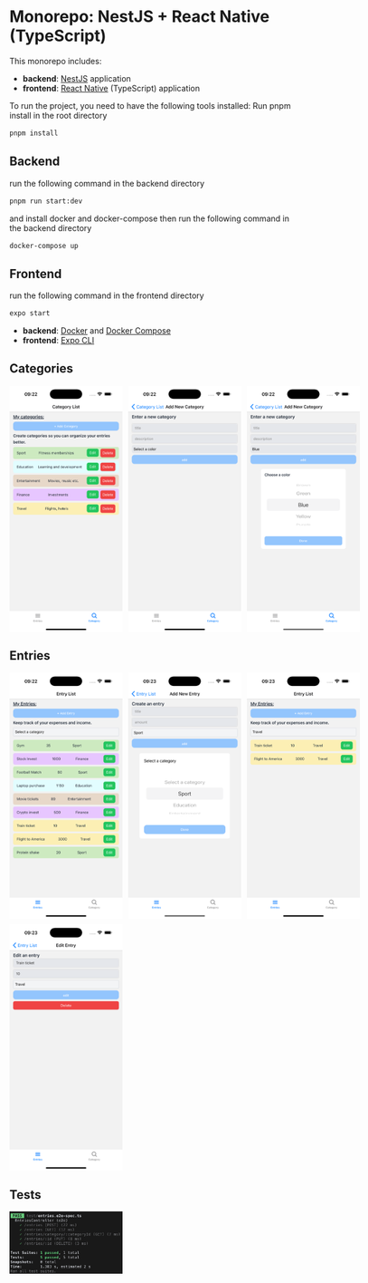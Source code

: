 # Monorepo: NestJS + React Native (TypeScript)

This monorepo includes:
- **backend**: [NestJS](https://docs.nestjs.com/) application
- **frontend**: [React Native](https://reactnative.dev/) (TypeScript) application

To run the project, you need to have the following tools installed:
Run pnpm install in the root directory
```bash
pnpm install
```
## Backend
run the following command in the backend directory
```bash
pnpm run start:dev
```
and install docker and docker-compose then run the following command in the backend directory
```bash
docker-compose up
```
## Frontend
run the following command in the frontend directory
```bash
expo start
```

- **backend**: [Docker](https://www.docker.com/) and [Docker Compose](https://docs.docker.com/compose/)
- **frontend**: [Expo CLI](https://docs.expo.dev/workflow/expo-cli/)


## Categories
<div style="display: flex; gap: 10px;">
  <img src="frontend/assets/images/category-1.png" alt="landing" width="200"/>
  <img src="frontend/assets/images/category-2.png" alt="list" width="200"/>
  <img src="frontend/assets/images/category-3.png" alt="add" width="200"/>
</div>

## Entries
<div style="display: flex; gap: 10px;">
  <img src="frontend/assets/images/entry-1.png" alt="landing" width="200"/>
  <img src="frontend/assets/images/entry-2.png" alt="list" width="200"/>
  <img src="frontend/assets/images/entry-3.png" alt="add" width="200"/>
</div>
<div style="display: flex; gap: 10px; margin-top: 10px;">
  <img src="frontend/assets/images/entry-4.png" alt="add" width="200"/>
</div>


## Tests
<div style="display: flex; gap: 10px;">
  <img src="frontend/assets/images/tests.png" alt="landing" width="200"/>
</div>